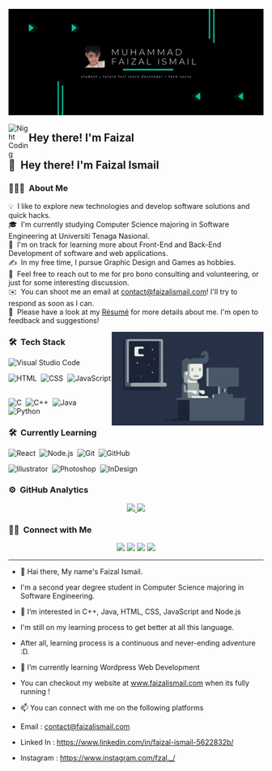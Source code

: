 ![Faizal Ismail Banner](https://github.com/faizalizm/faizalizm/blob/main/GitHub%20Banner.png)

<img alt="Night Coding" src="./assets/Hand%20Wave.gif" width='40' align="left"/><h2>Hey there! I'm Faizal</h2>

## 👋 &nbsp;Hey there! I'm Faizal Ismail

### 👨🏻‍💻 &nbsp;About Me

💡 &nbsp;I like to explore new technologies and develop software solutions and quick hacks.\
🎓 &nbsp;I'm currently studying Computer Science majoring in Software Engineering at Universiti Tenaga Nasional.\
🌱 &nbsp;I'm on track for learning more about Front-End and Back-End Development of software and web applications.\
✍️ &nbsp;In my free time, I pursue Graphic Design and Games as hobbies.\
💬 &nbsp;Feel free to reach out to me for pro bono consulting and volunteering, or just for some interesting discussion.\
✉️ &nbsp;You can shoot me an email at contact@faizalismail.com! I'll try to respond as soon as I can.\
📄 &nbsp;Please have a look at my [Résumé](https://faizalismail.com/wp-content/uploads/2022/03/Fz-Resume.pdf) for more details about me. I'm open to feedback and suggestions!

<img alt="Night Coding" src="https://raw.githubusercontent.com/AVS1508/AVS1508/master/assets/Night-Coding.gif" align="right"/>

### 🛠 &nbsp;Tech Stack

![Visual Studio Code](https://img.shields.io/badge/-Visual%20Studio%20Code-05122A?style=flat&logo=visual-studio-code&logoColor=007ACC)&nbsp;

![HTML](https://img.shields.io/badge/-HTML-05122A?style=flat&logo=HTML5)&nbsp;
![CSS](https://img.shields.io/badge/-CSS-05122A?style=flat&logo=CSS3&logoColor=1572B6)&nbsp;
![JavaScript](https://img.shields.io/badge/-JavaScript-05122A?style=flat&logo=javascript)&nbsp;

![C](https://img.shields.io/badge/-C-05122A?style=flat&logo=C&logoColor=A8B9CC)&nbsp;
![C++](https://img.shields.io/badge/-C++-05122A?style=flat&logo=C%2B%2B&logoColor=00599C)&nbsp;
![Java](https://img.shields.io/badge/-Java-05122A?style=flat&logo=Java&logoColor=FFA518)&nbsp;
![Python](https://img.shields.io/badge/-Python-05122A?style=flat&logo=python)&nbsp;

### 🛠 &nbsp;Currently Learning

![React](https://img.shields.io/badge/-React-05122A?style=flat&logo=react)&nbsp;
![Node.js](https://img.shields.io/badge/-Node.js-05122A?style=flat&logo=node.js)&nbsp;
![Git](https://img.shields.io/badge/-Git-05122A?style=flat&logo=git)&nbsp;
![GitHub](https://img.shields.io/badge/-GitHub-05122A?style=flat&logo=github)&nbsp;


![Illustrator](https://img.shields.io/badge/-Illustrator-05122A?style=flat&logo=adobe-illustrator)&nbsp;
![Photoshop](https://img.shields.io/badge/-Photoshop-05122A?style=flat&logo=adobe-photoshop)&nbsp;
![InDesign](https://img.shields.io/badge/-InDesign-05122A?style=flat&logo=adobe-indesign)

### ⚙️ &nbsp;GitHub Analytics

<p align="center">
<a href="https://github.com/faizalizm">
  <img height="180em" src="https://github-readme-stats-eight-theta.vercel.app/api?username=faizalizm&show_icons=true&theme=algolia&include_all_commits=true&count_private=true"/>
  <img height="180em" src="https://github-readme-stats-eight-theta.vercel.app/api/top-langs/?username=faizalizm&layout=compact&langs_count=8&theme=algolia"/>
</a>
</p>

### 🤝🏻 &nbsp;Connect with Me

<p align="center">
<a href="https://www.faizalismail.com"><img src="https://img.shields.io/badge/-adityavsingh.com-3423A6?style=flat&logo=Google-Chrome&logoColor=white"/></a>
<a href="https://linkedin.com/in/faizalizm"><img src="https://img.shields.io/badge/-Aditya%20Vikram%20Singh-0077B5?style=flat&logo=Linkedin&logoColor=white"/></a>
<a href="mailto:contact@faizalismail.com"><img src="https://img.shields.io/badge/-avsingh@umass.edu-D14836?style=flat&logo=Gmail&logoColor=white"/></a>
<a href="https://www.behance.net/faizalismail"><img src="https://img.shields.io/badge/-@AVS1508-1769FF?style=flat&logo=Behance&logoColor=white"/></a>
</p>

-----

- 👋 Hai there, My name's Faizal Ismail.
- I'm a second year degree student in Computer Science majoring in Software Engineering.

- 👀 I’m interested in C++, Java, HTML, CSS, JavaScript and Node.js
- I'm still on my learning process to get better at all this language.
- After all, learning process is a continuous and never-ending adventure :D.

- 🌱 I’m currently learning Wordpress Web Development
- You can checkout my website at www.faizalismail.com when its fully running !

- 📫 You can connect with me on the following platforms
- Email : contact@faizalismail.com
- Linked In : https://www.linkedin.com/in/faizal-ismail-5622832b/
- Instagram : https://www.instagram.com/fzal._/
